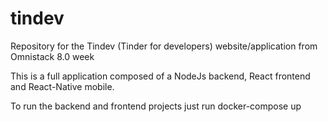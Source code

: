 # tindev
Repository for the Tindev (Tinder for developers) website/application from Omnistack 8.0 week

This is a full application composed of a NodeJs backend, React frontend and React-Native mobile.

To run the backend and frontend projects just run docker-compose up
